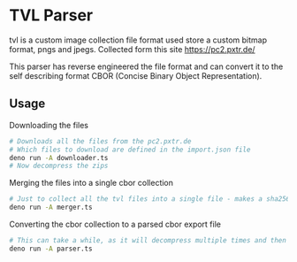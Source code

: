 # TVL Parser

tvl is a custom image collection file format used store a custom bitmap format, pngs and jpegs. Collected form this site <https://pc2.pxtr.de/>

This parser has reverse engineered the file format and can convert it to the self describing format CBOR (Concise Binary Object Representation).

## Usage

Downloading the files

```bash
# Downloads all the files from the pc2.pxtr.de
# Which files to download are defined in the import.json file
deno run -A downloader.ts
# Now decompress the zips
```

Merging the files into a single cbor collection

```bash
# Just to collect all the tvl files into a single file - makes a sha256 hash and adds a description
deno run -A merger.ts
```

Converting the cbor collection to a parsed cbor export file

```bash
# This can take a while, as it will decompress multiple times and then parse them turns into the well defined structure and stream compresses it.
deno run -A parser.ts
```
